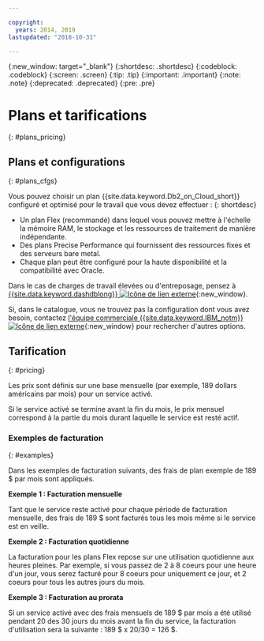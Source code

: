 ```yaml
---

copyright:
  years: 2014, 2019
lastupdated: "2018-10-31"

---
```


<!-- Attribute definitions --> 
{:new_window: target="_blank"}
{:shortdesc: .shortdesc}
{:codeblock: .codeblock}
{:screen: .screen}
{:tip: .tip}
{:important: .important}
{:note: .note}
{:deprecated: .deprecated}
{:pre: .pre}

# Plans et tarifications
{: #plans_pricing}

## Plans et configurations
{: #plans_cfgs}

Vous pouvez choisir un plan {{site.data.keyword.Db2_on_Cloud_short}} configuré et optimisé pour le travail que vous devez effectuer :
{: shortdesc}

   * Un plan Flex (recommandé) dans lequel vous pouvez mettre à l'échelle la mémoire RAM, le stockage et les ressources de traitement de manière indépendante.
   * Des plans Precise Performance qui fournissent des ressources fixes et des serveurs bare metal.
   * Chaque plan peut être configuré pour la haute disponibilité et la compatibilité avec Oracle.

Dans le cas de charges de travail élevées ou d'entreposage, pensez à [{{site.data.keyword.dashdblong}} ![Icône de lien externe](../../icons/launch-glyph.svg "Icône de lien externe")](https://www.ibm.com/cloud/db2-warehouse-on-cloud){:new_window}.

Si, dans le catalogue, vous ne trouvez pas la configuration dont vous avez besoin, contactez [l'équipe commerciale {{site.data.keyword.IBM_notm}} ![Icône de lien externe](../../icons/launch-glyph.svg "Icône de lien externe")](https://www.ibm.com/connect/ibm/fr/fr/?lnk=fcw){:new_window} pour rechercher d'autres options.

## Tarification
{: #pricing}

Les prix sont définis sur une base mensuelle (par exemple, 189 dollars américains par mois) pour un service activé. 

Si le service activé se termine avant la fin du mois, le prix mensuel correspond à la partie du mois durant laquelle le service est resté actif.

### Exemples de facturation
{: #examples}

Dans les exemples de facturation suivants, des frais de plan exemple de 189 $ par mois sont appliqués.

**Exemple 1 : Facturation mensuelle**

Tant que le service reste activé pour chaque période de facturation mensuelle, des frais de 189 $ sont facturés tous les mois même si le service est en veille.

**Exemple 2 : Facturation quotidienne**

La facturation pour les plans Flex repose sur une utilisation quotidienne aux heures pleines. Par exemple, si vous passez de 2 à 8 coeurs pour une heure d'un jour, vous serez facturé pour 8 coeurs pour uniquement ce jour, et 2 coeurs pour tous les autres jours du mois.

**Exemple 3 : Facturation au prorata**

Si un service activé avec des frais mensuels de 189 $ par mois a été utilisé pendant 20 des 30 jours du mois avant la fin du service, la facturation d'utilisation sera la suivante : 189 $ x 20/30 = 126 $.

